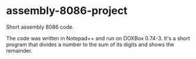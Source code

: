 # assembly-8086-project
Short assembly 8086 code.

The code was written in Notepad++ and run on DOXBox 0.74-3. It's a short program that divides a number to the sum of its digits and shows the remainder. 
